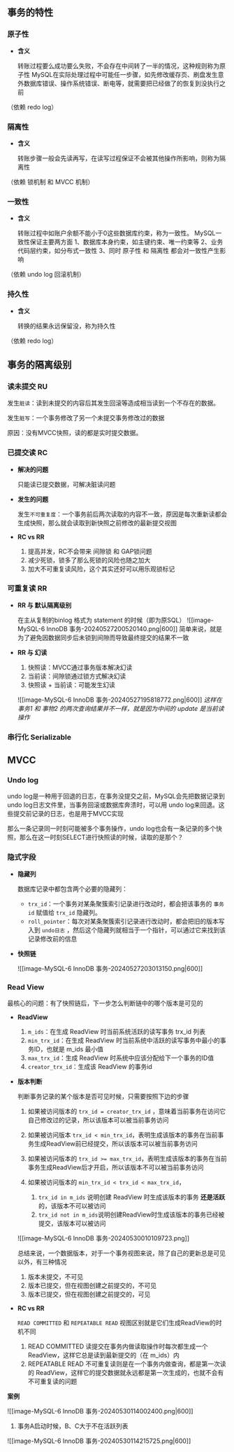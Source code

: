 ## 事务的特性

### 原子性

-  **含义**

	转账过程要么成功要么失败，不会存在中间转了一半的情况，这种规则称为原子性
	MySQL在实际处理过程中可能任一步骤，如先修改缓存页、刷盘发生意外数据库错误、操作系统错误、断电等，就需要把已经做了的恢复到没执行之前

（依赖 redo log）

### 隔离性

-  **含义**

	转账步骤一般会先读再写，在读写过程保证不会被其他操作所影响，则称为隔离性

（依赖 锁机制 和 MVCC 机制）

### 一致性

-  **含义**

	转账过程中如账户余额不能小于0这些数据库约束，称为一致性。
	MySQL一致性保证主要两方面
	1、数据库本身约束，如主键约束、唯一约束等
	2、业务代码层约束，如分布式一致性
	3、同时 原子性 和 隔离性 都会对一致性产生影响

（依赖 undo log 回滚机制）

### 持久性

-  **含义**

	转换的结果永远保留没，称为持久性

（依赖 redo log）

## 事务的隔离级别

### 读未提交 RU

发生`脏读`：读到未提交的内容后其发生回滚等造成相当读到一个不存在的数据。

发生`脏写`：一个事务修改了另一个未提交事务修改过的数据

原因：没有MVCC快照，读的都是实时提交数据。

### 已提交读 RC

-  **解决的问题**

	只能读已提交数据，可解决脏读问题

- **发生的问题**

	发生`不可重复度`：一个事务前后两次读取的内容不一致，原因是每次重新读都会生成快照，那么就会读取到新快照之前修改的最新提交视图

- **RC vs RR**

	1.  提高并发，RC不会带来 间隙锁 和 GAP锁问题
	2.  减少死锁，锁多了那么死锁的风险也随之加大
	3.  加大不可重复读风险，这个其实还好可以用乐观锁标记


### 可重复读 RR

-  **RR 与 默认隔离级别**

	在主从复制的binlog 格式为 statement 的时候（即为原SQL）
	![[image-MySQL-6 InnoDB 事务-20240527200520140.png|600]]
	简单来说，就是为了避免因数据同步后未锁到间隙而导致最终提交的结果不一致

- **RR 与 幻读**

	1.  快照读：MVCC通过事务版本解决幻读
	2.  当前读：间隙锁通过锁方式解决幻读
	3.  快照读 + 当前读：可能发生幻读
	
	![[image-MySQL-6 InnoDB 事务-20240527195818772.png|600]]
	*这样在事务1 和 事物2 的两次查询结果并不一样，就是因为中间的 update 是当前读操作*


### 串行化 Serializable



## MVCC


### Undo log

undo log是一种用于回退的日志，在事务没提交之前，MySQL会先把数据记录到undo log日志文件里，当事务回滚或数据库奔溃时，可以用 undo log来回退。这些提交前记录的日志，也是用于MVCC实现

那么一条记录同一时刻可能被多个事务操作，undo log也会有一条记录的多个快照，那么在这一时刻SELECT进行快照读的时候，读取的是那个？

### 隐式字段

-  **隐藏列**

	数据库记录中都包含两个必要的隐藏列：
	- `trx_id`：一个事务对某条聚簇索引记录进行改动时，都会把该事务的 `事务id` 赋值给 `trx_id` 隐藏列。
	- `roll_pointer`：每次对某条聚簇索引记录进行改动时，都会把旧的版本写入到 `undo日志` ，然后这个隐藏列就相当于一个指针，可以通过它来找到该记录修改前的信息

-  **快照链**

	![[image-MySQL-6 InnoDB 事务-20240527203013150.png|600]]


### Read View

最核心的问题：有了快照链后，下一步怎么判断链中的哪个版本是可见的

-  **ReadView**
  
	1. `m_ids`：在生成 ReadView 时当前系统活跃的读写事务 trx_id 列表
	2. `min_trx_id`：在生成 ReadView 时当前系统中活跃的读写事务中最小的事务ID，也就是 m_ids 最小值
	3. `max_trx_id`：生成 ReadView 时系统中应该分配给下一个事务的ID值
	4. `creator_trx_id`：生成该 ReadView 的事务id

-  **版本判断**

	判断事务记录的某个版本是否可见时候，只需要按照下边的步骤
	1.  如果被访问版本的 `trx_id = creator_trx_id` ，意味着当前事务在访问它自己修改过的记录，所以该版本可以被当前事务访问
	   
	2.  如果被访问版本 `trx_id < min_trx_id`，表明生成该版本的事务在当前事务生成ReadView前已经提交，所以该版本可以被当前事务访问
	   
	3.  如果被访问版本的 `trx_id >= max_trx_id`，表明生成该版本的事务在当前事务生成ReadView后才开启，所以该版本不可以被当前事务访问
	   
	4.  如果被访问版本的  `min_trx_id < trx_id < max_trx_id`，
		1. `trx_id in m_ids` 说明创建 ReadView 时生成该版本的事务 **还是活跃**的，该版本不可以被访问
		2. `trx_id not in m_ids`说明创建ReadView时生成该版本的事务已经被提交，该版本可以被访问

	![[image-MySQL-6 InnoDB 事务-20240530010109723.png]]

	总结来说，一个数据版本，对于一个事务视图来说，除了自己的更新总是可见以外，有三种情况
	1.  版本未提交，不可见
	2.  版本已提交，但在视图创建之前提交的，不可见
	3.  版本已提交，但在视图创建之前提交的，可见


- **RC vs RR**

	`READ COMMITTED` 和 `REPEATABLE READ` 视图区别就是它们生成ReadView的时机不同
	1. READ COMMITTED 读提交在事务内做读取操作时每次都生成一个 ReadView，这样它总是读到最新提交的（在 m_ids）内
	2. REPEATABLE READ 不可重复读则是在一个事务内做查询，都是第一次读的 ReadView，这样它的提交数据就永远都是第一次生成的，也就不会有不可重复读的问题


**案例**



![[image-MySQL-6 InnoDB 事务-20240530114002400.png|600]]

1.  事务A启动时候，B、C大于不在活跃列表


![[image-MySQL-6 InnoDB 事务-20240530114215725.png|600]]


